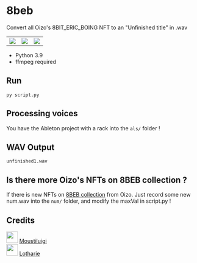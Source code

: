 # 8beb

Convert all Oizo's 8BIT_ERIC_BOING NFT to an "Unfinished title" in .wav

<table>
  <tr>
  <td valign="top">
    <img src="https://assets.foundation.app/0xD62C83ed5524802a6e5e7cA2b350E404a6a204a0/1/nft.gif">
  </td>
  <td valign="top">
    <img src="https://assets.foundation.app/0xD62C83ed5524802a6e5e7cA2b350E404a6a204a0/27/nft.gif">
  </td>
  <td valign="top">
    <img src="https://assets.foundation.app/0xD62C83ed5524802a6e5e7cA2b350E404a6a204a0/30/nft.gif">
  </td>
  </tr>
</table>

- Python 3.9
- ffmpeg required

## Run
`py script.py`

## Processing voices
You have the Ableton project with a rack into the `als/` folder !

## WAV Output
`unfinished1.wav`

## Is there more Oizo's NFTs on 8BEB collection ?
If there is new NFTs on [8BEB collection](https://foundation.app/collection/eightb) from Oizo. Just record some new num.wav into the `num/` folder, and modify the maxVal in script.py !

## Credits
<img src="https://avatars.githubusercontent.com/u/42671335?v=4" width="30px" height="30px"> [Moustiluigi](https://github.com/Moustiluigi) <br/>
<img src="https://avatars.githubusercontent.com/u/49253492?v=4" width="30px" height="30px"> [Lotharie](https://github.com/LotharieSlayer)
